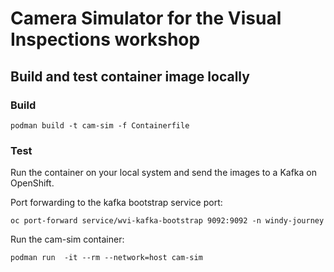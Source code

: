 # Camera Simulator for the Visual Inspections workshop


## Build and test container image locally


### Build
```
podman build -t cam-sim -f Containerfile
```

### Test

Run the container on your local system and send the images to a Kafka on OpenShift.

Port forwarding to the kafka bootstrap service port:
```
oc port-forward service/wvi-kafka-bootstrap 9092:9092 -n windy-journey
```

Run the cam-sim container:
```
podman run  -it --rm --network=host cam-sim
```
